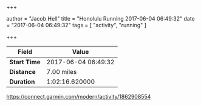 +++

author = "Jacob Hell"
title = "Honolulu Running 2017-06-04 06:49:32"
date = "2017-06-04 06:49:32"
tags = [
    "activity", "running"
]

+++

<!--more-->

|Field  |Value  |
|--- | --- |
|**Start Time**|2017-06-04 06:49:32|
|**Distance**|7.00 miles|
|**Duration**|1:02:16.620000|

https://connect.garmin.com/modern/activity/1862908554